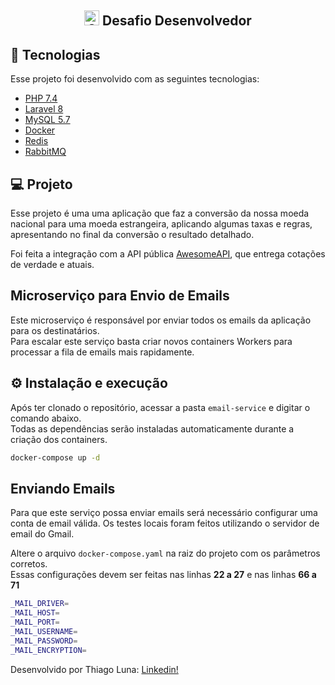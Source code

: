 <h2 align="center">
    <img src="https://avatars.githubusercontent.com/u/58981329?s=200&v=4" alt="Oliveira Trust" width="24" /> Desafio Desenvolvedor
</h2>

## 🚀 Tecnologias

Esse projeto foi desenvolvido com as seguintes tecnologias:

- [PHP 7.4](https://php.net)
- [Laravel 8](https://laravel.com)
- [MySQL 5.7](https://mysql.com)
- [Docker](https://docker.com)
- [Redis](https://redis.io)
- [RabbitMQ](https://www.rabbitmq.com/)


## 💻 Projeto

Esse projeto é uma uma aplicação que faz a conversão da nossa moeda nacional para uma moeda estrangeira, 
aplicando algumas taxas e regras, apresentando no final da conversão o resultado detalhado.

Foi feita a integração com a API pública [AwesomeAPI](https://docs.awesomeapi.com.br/api-de-moedas),
que entrega cotações de verdade e atuais.

## Microserviço para Envio de Emails  
Este microserviço é responsável por enviar todos os emails da aplicação para os destinatários.  
Para escalar este serviço basta criar novos containers Workers para processar a fila de emails mais rapidamente.

## ⚙️ Instalação e execução
Após ter clonado o repositório, acessar a pasta `email-service` e digitar o comando abaixo.  
Todas as dependências serão instaladas automaticamente durante a criação dos containers.
```sh
docker-compose up -d
```

## Enviando Emails
Para que este serviço possa enviar emails será necessário configurar uma conta de email válida.
Os testes locais foram feitos utilizando o servidor de email do Gmail.  

Altere o arquivo `docker-compose.yaml` na raiz do projeto com os parâmetros corretos.  
Essas configurações devem ser feitas nas linhas **22 a 27** e nas linhas **66 a 71**  
```sh
_MAIL_DRIVER=
_MAIL_HOST=
_MAIL_PORT=
_MAIL_USERNAME=
_MAIL_PASSWORD=
_MAIL_ENCRYPTION=
```  

Desenvolvido por Thiago Luna: [Linkedin!](https://www.linkedin.com/in/thiago-luna/)



